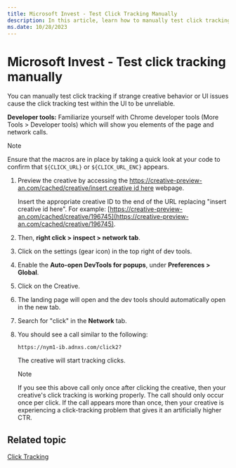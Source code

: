 ```yaml
---
title: Microsoft Invest - Test Click Tracking Manually
description: In this article, learn how to manually test click tracking when creative behavior or UI issues impact the reliability of the built-in test.
ms.date: 10/28/2023
---
```


# Microsoft Invest - Test click tracking manually

You can manually test click tracking if strange creative behavior or UI issues cause the click tracking test within the UI to be unreliable.

**Developer tools:** Familiarize yourself with Chrome developer tools (More Tools &gt; Developer tools) which will show you elements of the page and network calls.

> [!NOTE]
> Ensure that the macros are in place by taking a quick look at your code to confirm that `${CLICK_URL}` or `${CLICK_URL_ENC}` appears.

1. Preview the creative by accessing the [https://creative-preview-an.com/cached/creative/insert creative id here](https://creative-preview-an.com/cached/creative/insert%20creative%20id%20here) webpage.

    Insert the appropriate creative ID to the end of the URL replacing "insert creative id here". For example: [https://creative-preview-an.com/cached/creative/196745](https://creative-preview-an.com/cached/creative/196745).

1. Then, **right click &gt; inspect &gt; network tab**.
1. Click on the settings (gear icon) in the top right of dev tools.
1. Enable the **Auto-open DevTools for popups**, under **Preferences &gt; Global**.
1. Click on the Creative.
1. The landing page will open and the dev tools should automatically open in the new tab.
1. Search for "click" in the **Network** tab.
1. You should see a call similar to the following:

    `https://nym1-ib.adnxs.com/click2?`

    The creative will start tracking clicks.

    > [!NOTE]
    > If you see this above call only once after clicking the creative, then your creative's click tracking is working properly. The call should only occur once per click. If the call appears more than once, then your creative is experiencing a click-tracking problem that gives it an artificially higher CTR.

## Related topic

[Click Tracking](click-tracking.md)
